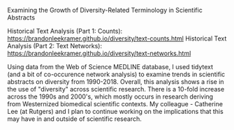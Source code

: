 Examining the Growth of Diversity-Related Terminology in Scientific Abstracts 

Historical Text Analysis (Part 1: Counts): https://brandonleekramer.github.io/diversity/text-counts.html
Historical Text Analysis (Part 2: Text Networks): https://brandonleekramer.github.io/diversity/text-networks.html

Using data from the Web of Science MEDLINE database, I used tidytext (and a bit of co-occurence network analysis) to examine trends in scientific abstracts on diversity from 1990-2018. Overall, this analysis shows a rise in the use of "diversity" across scientific research. There is a 10-fold increase across the 1990s and 2000's, which mostly occurs in research deriving from Westernized biomedical scientific contexts. My colleague - Catherine Lee (at Rutgers) and I plan to continue working on the implications that this may have in and outside of scientific research. 
